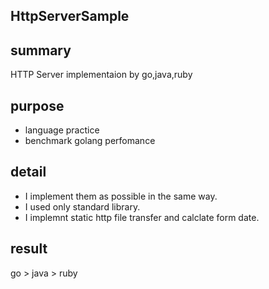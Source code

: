HttpServerSample
----------------

## summary
HTTP Server implementaion by go,java,ruby

## purpose
+ language practice
+ benchmark golang perfomance

## detail
+ I implement them as possible in the same way. 
+ I used only standard library.
+ I implemnt static http file transfer and calclate form date.

## result
go > java > ruby
